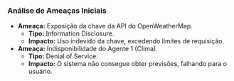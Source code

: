 ### Análise de Ameaças Iniciais

* **Ameaça:** Exposição da chave da API do OpenWeatherMap.
    * **Tipo:** Information Disclosure.
    * **Impacto:** Uso indevido da chave, excedendo limites de requisição.
* **Ameaça:** Indisponibilidade do Agente 1 (Clima).
    * **Tipo:** Denial of Service.
    * **Impacto:** O sistema não consegue obter previsões, falhando para o usuário.
